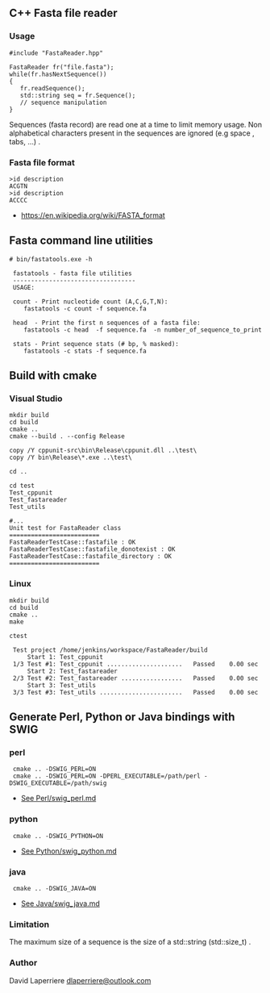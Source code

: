 ## C++ Fasta file reader

### Usage
 
    #include "FastaReader.hpp" 
    
    FastaReader fr("file.fasta"); 
    while(fr.hasNextSequence()) 
    { 
       fr.readSequence();
       std::string seq = fr.Sequence();         
       // sequence manipulation 
    }

 Sequences (fasta record) are read one at a time to limit memory usage. Non alphabetical characters present in the sequences are ignored (e.g space , tabs, ...) .

### Fasta file format


    >id description
    ACGTN
    >id description
    ACCCC


 - https://en.wikipedia.org/wiki/FASTA_format
 
 
## Fasta command line utilities

    # bin/fastatools.exe -h
    
     fastatools - fasta file utilities
     ----------------------------------
     USAGE:
     
     count - Print nucleotide count (A,C,G,T,N):
        fastatools -c count -f sequence.fa
 
     head  - Print the first n sequences of a fasta file:
        fastatools -c head  -f sequence.fa  -n number_of_sequence_to_print
	
     stats - Print sequence stats (# bp, % masked):
        fastatools -c stats -f sequence.fa

 
## Build with cmake  

    
### Visual Studio

    mkdir build
    cd build
    cmake ..
    cmake --build . --config Release
    
    copy /Y cppunit-src\bin\Release\cppunit.dll ..\test\
    copy /Y bin\Release\*.exe ..\test\
    
    cd ..
   
    cd test
    Test_cppunit
    Test_fastareader
    Test_utils 
   
    #...
    Unit test for FastaReader class
    =========================
    FastaReaderTestCase::fastafile : OK
    FastaReaderTestCase::fastafile_donotexist : OK
    FastaReaderTestCase::fastafile_directory : OK
    =========================


### Linux

    mkdir build
    cd build
    cmake ..
    make
    
    ctest
    
     Test project /home/jenkins/workspace/FastaReader/build
         Start 1: Test_cppunit
     1/3 Test #1: Test_cppunit .....................   Passed    0.00 sec
         Start 2: Test_fastareader
     2/3 Test #2: Test_fastareader .................   Passed    0.00 sec
         Start 3: Test_utils
     3/3 Test #3: Test_utils .......................   Passed    0.00 sec

## Generate Perl, Python or Java bindings with SWIG 
 

### perl
     cmake .. -DSWIG_PERL=ON
     cmake .. -DSWIG_PERL=ON -DPERL_EXECUTABLE=/path/perl -DSWIG_EXECUTABLE=/path/swig

- [See Perl/swig_perl.md](Perl/swig_perl.md)

### python
     cmake .. -DSWIG_PYTHON=ON

- [See Python/swig_python.md](Python/swig_python.md)

### java
     cmake .. -DSWIG_JAVA=ON

- [See Java/swig_java.md](Java/swig_java.md)



### Limitation

The maximum size of a sequence is the  size of a std::string (std::size_t) .

     
### Author
David Laperriere dlaperriere@outlook.com



